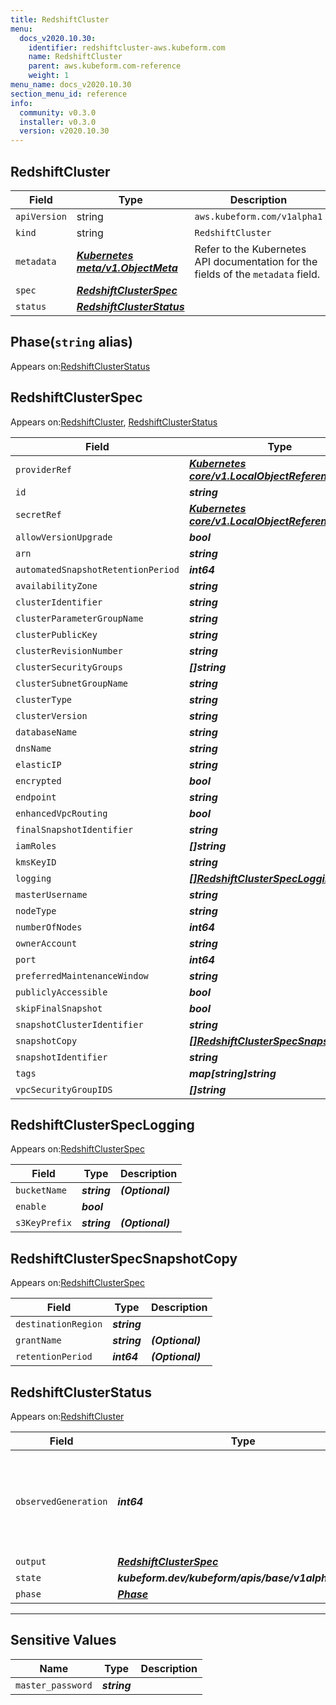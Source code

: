 ```yaml
---
title: RedshiftCluster
menu:
  docs_v2020.10.30:
    identifier: redshiftcluster-aws.kubeform.com
    name: RedshiftCluster
    parent: aws.kubeform.com-reference
    weight: 1
menu_name: docs_v2020.10.30
section_menu_id: reference
info:
  community: v0.3.0
  installer: v0.3.0
  version: v2020.10.30
---
```


## RedshiftCluster
| Field | Type | Description |
| ------ | ----- | ----------- |
| `apiVersion` | string | `aws.kubeform.com/v1alpha1` |
|    `kind` | string | `RedshiftCluster` |
| `metadata` | ***[Kubernetes meta/v1.ObjectMeta](https://v1-18.docs.kubernetes.io/docs/reference/generated/kubernetes-api/v1.18/#objectmeta-v1-meta)***|Refer to the Kubernetes API documentation for the fields of the `metadata` field.|
| `spec` | ***[RedshiftClusterSpec](#redshiftclusterspec)***||
| `status` | ***[RedshiftClusterStatus](#redshiftclusterstatus)***||
## Phase(`string` alias)

Appears on:[RedshiftClusterStatus](#redshiftclusterstatus)

## RedshiftClusterSpec

Appears on:[RedshiftCluster](#redshiftcluster), [RedshiftClusterStatus](#redshiftclusterstatus)

| Field | Type | Description |
| ------ | ----- | ----------- |
| `providerRef` | ***[Kubernetes core/v1.LocalObjectReference](https://v1-18.docs.kubernetes.io/docs/reference/generated/kubernetes-api/v1.18/#localobjectreference-v1-core)***||
| `id` | ***string***||
| `secretRef` | ***[Kubernetes core/v1.LocalObjectReference](https://v1-18.docs.kubernetes.io/docs/reference/generated/kubernetes-api/v1.18/#localobjectreference-v1-core)***||
| `allowVersionUpgrade` | ***bool***| ***(Optional)*** |
| `arn` | ***string***| ***(Optional)*** |
| `automatedSnapshotRetentionPeriod` | ***int64***| ***(Optional)*** |
| `availabilityZone` | ***string***| ***(Optional)*** |
| `clusterIdentifier` | ***string***||
| `clusterParameterGroupName` | ***string***| ***(Optional)*** |
| `clusterPublicKey` | ***string***| ***(Optional)*** |
| `clusterRevisionNumber` | ***string***| ***(Optional)*** |
| `clusterSecurityGroups` | ***[]string***| ***(Optional)*** |
| `clusterSubnetGroupName` | ***string***| ***(Optional)*** |
| `clusterType` | ***string***| ***(Optional)*** |
| `clusterVersion` | ***string***| ***(Optional)*** |
| `databaseName` | ***string***| ***(Optional)*** |
| `dnsName` | ***string***| ***(Optional)*** |
| `elasticIP` | ***string***| ***(Optional)*** |
| `encrypted` | ***bool***| ***(Optional)*** |
| `endpoint` | ***string***| ***(Optional)*** |
| `enhancedVpcRouting` | ***bool***| ***(Optional)*** |
| `finalSnapshotIdentifier` | ***string***| ***(Optional)*** |
| `iamRoles` | ***[]string***| ***(Optional)*** |
| `kmsKeyID` | ***string***| ***(Optional)*** |
| `logging` | ***[[]RedshiftClusterSpecLogging](#redshiftclusterspeclogging)***| ***(Optional)*** |
| `masterUsername` | ***string***| ***(Optional)*** |
| `nodeType` | ***string***||
| `numberOfNodes` | ***int64***| ***(Optional)*** |
| `ownerAccount` | ***string***| ***(Optional)*** |
| `port` | ***int64***| ***(Optional)*** |
| `preferredMaintenanceWindow` | ***string***| ***(Optional)*** |
| `publiclyAccessible` | ***bool***| ***(Optional)*** |
| `skipFinalSnapshot` | ***bool***| ***(Optional)*** |
| `snapshotClusterIdentifier` | ***string***| ***(Optional)*** |
| `snapshotCopy` | ***[[]RedshiftClusterSpecSnapshotCopy](#redshiftclusterspecsnapshotcopy)***| ***(Optional)*** |
| `snapshotIdentifier` | ***string***| ***(Optional)*** |
| `tags` | ***map[string]string***| ***(Optional)*** |
| `vpcSecurityGroupIDS` | ***[]string***| ***(Optional)*** |
## RedshiftClusterSpecLogging

Appears on:[RedshiftClusterSpec](#redshiftclusterspec)

| Field | Type | Description |
| ------ | ----- | ----------- |
| `bucketName` | ***string***| ***(Optional)*** |
| `enable` | ***bool***||
| `s3KeyPrefix` | ***string***| ***(Optional)*** |
## RedshiftClusterSpecSnapshotCopy

Appears on:[RedshiftClusterSpec](#redshiftclusterspec)

| Field | Type | Description |
| ------ | ----- | ----------- |
| `destinationRegion` | ***string***||
| `grantName` | ***string***| ***(Optional)*** |
| `retentionPeriod` | ***int64***| ***(Optional)*** |
## RedshiftClusterStatus

Appears on:[RedshiftCluster](#redshiftcluster)

| Field | Type | Description |
| ------ | ----- | ----------- |
| `observedGeneration` | ***int64***| ***(Optional)*** Resource generation, which is updated on mutation by the API Server.|
| `output` | ***[RedshiftClusterSpec](#redshiftclusterspec)***| ***(Optional)*** |
| `state` | ***kubeform.dev/kubeform/apis/base/v1alpha1.State***| ***(Optional)*** |
| `phase` | ***[Phase](#phase)***| ***(Optional)*** |
---
## Sensitive Values
| Name | Type | Description |
|------|------|-------------|
| `master_password` | ***string*** ||

